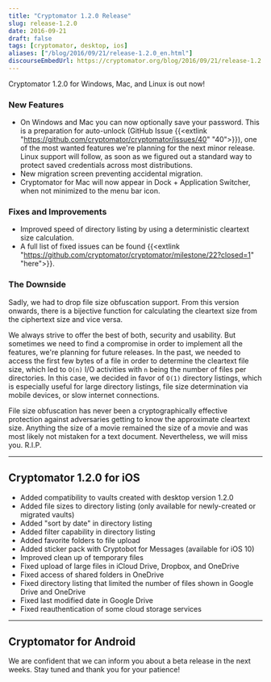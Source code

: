 ```yaml
---
title: "Cryptomator 1.2.0 Release"
slug: release-1.2.0
date: 2016-09-21
draft: false
tags: [cryptomator, desktop, ios]
aliases: ["/blog/2016/09/21/release-1.2.0_en.html"]
discourseEmbedUrl: https://cryptomator.org/blog/2016/09/21/release-1.2.0_en.html
---
```

Cryptomator 1.2.0 for Windows, Mac, and Linux is out now!

### New Features
- On Windows and Mac you can now optionally save your password. This is a preparation for auto-unlock (GitHub Issue {{<extlink "https://github.com/cryptomator/cryptomator/issues/40" "40">}}), one of the most wanted features we're planning for the next minor release. Linux support will follow, as soon as we figured out a standard way to protect saved credentials across most distributions.
- New migration screen preventing accidental migration.
- Cryptomator for Mac will now appear in Dock + Application Switcher, when not minimized to the menu bar icon.

### Fixes and Improvements
- Improved speed of directory listing by using a deterministic cleartext size calculation.
- A full list of fixed issues can be found {{<extlink "https://github.com/cryptomator/cryptomator/milestone/22?closed=1" "here">}}.

### The Downside
Sadly, we had to drop file size obfuscation support. From this version onwards, there is a bijective function for calculating the cleartext size from the ciphertext size and vice versa.

We always strive to offer the best of both, security and usability. But sometimes we need to find a compromise in order to implement all the features, we're planning for future releases. In the past, we needed to access the first few bytes of a file in order to determine the cleartext file size, which led to `O(n)` I/O activities with `n` being the number of files per directories. In this case, we decided in favor of `O(1)` directory listings, which is especially useful for large directory listings, file size determination via mobile devices, or slow internet connections.

File size obfuscation has never been a cryptographically effective protection against adversaries getting to know the approximate cleartext size. Anything the size of a movie remained the size of a movie and was most likely not mistaken for a text document. Nevertheless, we will miss you. R.I.P.

---

## Cryptomator 1.2.0 for iOS
- Added compatibility to vaults created with desktop version 1.2.0
- Added file sizes to directory listing (only available for newly-created or migrated vaults)
- Added "sort by date" in directory listing
- Added filter capability in directory listing
- Added favorite folders to file upload
- Added sticker pack with Cryptobot for Messages (available for iOS 10)
- Improved clean up of temporary files
- Fixed upload of large files in iCloud Drive, Dropbox, and OneDrive
- Fixed access of shared folders in OneDrive
- Fixed directory listing that limited the number of files shown in Google Drive and OneDrive
- Fixed last modified date in Google Drive
- Fixed reauthentication of some cloud storage services

---

## Cryptomator for Android
We are confident that we can inform you about a beta release in the next weeks. Stay tuned and thank you for your patience!
